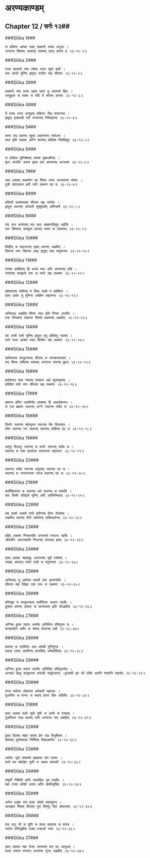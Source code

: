 अरण्यकाण्डम्
===============================


## Chapter 12  / सर्गः १२##


###Slōka 1###


    स प्रविश्य आश्रम पदम् लक्ष्मणो राघव अनुजः ।
    अगस्त्य शिष्यम् आसाद्य वाक्यम् एतद् उवाच ह ॥३-१२-१॥


###Slōka 2###


    राजा दशरथो नाम ज्येष्ठः तस्य सुतो बली ।
    रामः प्राप्तो मुनिम् द्रष्टुम् भार्यया सह सीतया ॥३-१२-२॥


###Slōka 3###


    लक्ष्मणो नाम तस्य अहम् भ्राता तु अवरजो हितः ।
    अनुकूलः च भक्तः च यदि ते श्रोत्रम् आगतः ॥३-१२-३॥


###Slōka 4###


    ते वयम् वनम् अत्युग्रम् प्रविष्टाः पितृ शासनात् ।
    द्रष्टुम् इच्छामहे सर्वे भगवन्तम् निवेद्यताम् ॥३-१२-४॥


###Slōka 5###


    तस्य तद् वचनम् श्रुत्वा लक्ष्मणस्य तपोधनः ।
    तथा इति उक्त्वा अग्नि शरणम् प्रविवेश निवेदितुम् ॥३-१२-५॥


###Slōka 6###


    स प्रविश्य मुनिश्रेष्ठम् तपसा दुष्प्रधर्षणम् ।
    कृत अंजलिः उवाच इदम् राम आगमनम् अञ्जसा ॥३-१२-६॥


###Slōka 7###


    यथा उक्तम् लक्ष्मणेन एव शिष्यः तस्य अगस्तस्य संमतः ।
    पुत्रौ दशरथस्य इमौ रामो लक्ष्मण एव च ॥३-१२-७॥


###Slōka 8###


    प्रविष्टौ आश्रमपदम् सीतया सह भार्यया ।
    द्रष्टुम् भवन्तम् आयातौ शुश्रूषार्थम् अरिन्दमौ ॥३-१२-८॥


###Slōka 9###


    यद् अत्र अनंतरम् तत् त्वम् आज्ञापयितुम् अर्हसि ।
    ततः शिष्यात् उपश्रुत्य प्राप्तम् रामम् स लक्ष्मणम् ॥३-१२-९॥


###Slōka 10###


    वैदेहीम् च महाभागाम् इदम् वचनम् अब्रवीत् ।
    दिष्ट्या रामः चिरस्य अद्य द्रष्टुम् माम् समुपागतः ॥३-१२-१०॥


###Slōka 11###


    मनसा कांक्षितम् हि अस्य मया अपि आगमनम् प्रति ।
    गम्यताम् सत्कृतो रामः स भार्यः सह लक्ष्मणः ॥३-१२-११॥


###Slōka 12###


    प्रवेश्यताम् समीपम् मे किम् असौ न प्रवेशितः ।
    एवम् उक्तः तु मुनिना धर्मज्ञेन महात्मना ॥३-१२-१२॥


###Slōka 13###


    अभिवाद्य अब्रवीत् शिष्यः तथा इति नियत अंजलिः ।
    तदा निष्क्रम्य संभ्रान्तः शिष्यो लक्ष्मणम् अब्रवीत् ॥३-१२-१३॥


###Slōka 14###


    क्व असौ रामो मुनिम् द्रष्टुम् एतु प्रविशतु स्वयम् ।
    ततो गत्वा आश्रम पदम् शिष्येण सह लक्ष्मणः ॥३-१२-१४॥


###Slōka 15###


    दर्शयामास काकुत्स्थम् सीताम् च जनकात्मजाम् ।
    तम् शिष्यः प्रश्रितम् वाक्यम् अगस्त्य वचनम् ब्रुवन् ॥३-१२-१५॥


###Slōka 16###


    प्रावेशयत् यथा न्यायम् सत्कार अर्ह सुसत्कृतम् ।
    प्रविवेश ततो रामः सीतया सह लक्ष्मणः ॥३-१२-१६॥


###Slōka 17###


    प्रशान्त हरिण आकीर्णम् आश्रमम् हि अवलोकयन् ।
    स तत्र ब्रह्मणः स्थानम् अग्नेः स्थानम् तथैव च ॥३-१२-१७॥


###Slōka 18###


    विष्णोः स्थानम् महेन्द्रस्य स्थानम् चैव विवस्वतः ।
    सोम स्थानम् भग स्थानम् स्थानम् कौबेरम् एव च ॥३-१२-१८॥


###Slōka 19###


    धातुर् विधातुः स्थानम् च वायोः स्थानम् तथैव च ।
    स्थानम् च पाश हस्तस्य वारुणस्य महात्मनः ॥३-१२-१९॥


###Slōka 20###


    स्थानम् तथैव गायत्र्या वसूनाम् स्थानम् एव च ।
    स्थानम् च नागराजस्य गरुड स्थानम् एव च ॥३-१२-२०॥


###Slōka 21###


    कार्तिकेयस्य च स्थानम् धर्म स्थानम् च पश्यति ।
    ततः शिष्यैः परिवृतो मुनिर् अपि अभिनिष्पतत् ॥३-१२-२१॥


###Slōka 22###


    तम् ददर्श अग्रतो रामो मुनीनाम् दीप्त तेजसम् ।
    अब्रवीत् वचनम् वीरो लक्ष्मणम् लक्ष्मिवर्धनम् ॥३-१२-२२॥


###Slōka 23###


    बहिर् लक्ष्मण निष्क्रामति अगस्त्यो भगवान् ऋषिः ।
    औदार्येण अवगच्छामि निधानम् तपसाम् इमम् ॥३-१२-२३॥


###Slōka 24###


    एवम् उक्त्वा महाबाहुः अगस्त्यम् सूर्य वर्चसम् ।
    जग्राह आपतत् तस्य पादौ च रघुनन्दन ॥३-१२-२४॥


###Slōka 25###


    अभिवाद्य तु धर्मात्मा तस्थौ रामः कृतांजलिः ।
    सीतया सह वैदेह्या तदा रामः स लक्ष्मणः ॥३-१२-२५॥


###Slōka 26###


    प्रतिगृह्य च काकुत्स्थम् अर्चयित्वा आसन उदकैः ।
    कुशल प्रश्नम् उक्त्वा च आस्यताम् इति सोऽब्रवीत् ॥३-१२-२६॥


###Slōka 27###


    अग्निम् हुत्वा प्रदाय अर्घ्यम् अतिथिन् प्रतिपूज्य च ।
    वानप्रस्थेन धर्मेण स तेषाम् भोजनम् ददौ ॥३-१२-२७॥


###Slōka 28###


    प्रथमम् च उपविश्य अथ धर्मज्ञो मुनिपुंगवः ।
    उवाच रामम् आसीनम् प्रांजलिम् धर्मकोविदम् ॥३-१२-२८॥


###Slōka 29###


    अग्निम् हुत्वा प्रदाय अर्घ्यम् अतिथिम् प्रतिपूजयेत् ।
    अन्यथा खलु काकुत्स्थ तपस्वी समुदाचरन् ।दुःसाक्षी इव परे लोके स्वानि मांसानि भक्षयेत् ॥३-१२-२९॥


###Slōka 30###


    राजा सर्वस्य लोकस्य धर्मचारी महारथः ।
    पूजनीयः च मान्यः च भवान् प्राप्तः प्रिय अतिथिः ॥३-१२-३०॥


###Slōka 31###


    एवम् उक्त्वा फलैः मूलैः पुष्पैः च अन्यैः च राघवम् ।
    पूजयित्वा यथा कामम् ततो अगस्त्यः तम् अब्रवीत् ॥३-१२-३१॥


###Slōka 32###


    इदम् दिव्यम् महत् चापम् हेम वज्र विभूषितम् ।
    वैष्णवम् पुरुषव्याघ्र निर्मितम् विश्वकर्मणा ॥३-१२-३२॥


###Slōka 33###


    अमोघः सूर्य संकाशो ब्रह्मदत्तः शर उत्तमः ।
    दत्तो मम महेन्द्रेण तूणी च अक्षय सायकौ ॥३-१२-३३॥


###Slōka 34###


    संपूर्णौ निशितैः बाणैः ज्वलद्भिः इव पावकैः ।
    महा रजत कोशो अयम् असिः हेमविभूषितः ॥३-१२-३४॥


###Slōka 35###


    अनेन धनुषा राम हत्वा संख्ये महासुरान् ।
    आजहार श्रियम् दीप्ताम् पुरा विष्णुर् दिव ओकसाम् ॥३-१२-३५॥


###Slōka 36###


    तत् धनुः तौ च तूणि च शरम् खड्गम् च मानद ।
    जयाय प्रतिगृह्णीष्व वज्रम् वज्रधरो यथा ॥३-१२-३६॥


###Slōka 37###


    एवम् उक्त्वा महा तेजाः समस्तम् तत् वर आयुधम् ।
    दत्त्वा रामाय भगवान् अगस्त्यः पुनर् अब्रवीत् ॥३-१२-३७॥



